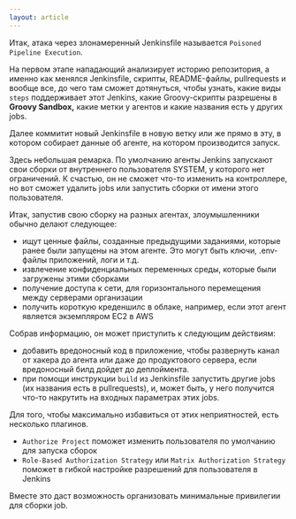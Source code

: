 ```yaml
---
layout: article
---
```

Итак, атака через злонамеренный Jenkinsfile называется `Poisoned Pipeline Execution`. 

На первом этапе нападающий анализирует историю репозитория, а именно как менялся Jenkinsfile, скрипты, README-файлы, pullrequests и вообще все, до чего там сможет дотянуться, чтобы узнать, какие виды `steps` поддерживает этот Jenkins, какие Groovy-скрипты разрешены в **Groovy Sandbox,** какие метки у агентов и какие названия есть у других jobs.

Далее коммитит новый Jenkinsfile в новую ветку или же прямо в эту, в котором собирает данные об агенте, на котором производится запуск.

Здесь небольшая ремарка. По умолчанию агенты Jenkins запускают свои сборки от внутреннего пользователя SYSTEM, у которого нет ограничений. К счастью, он не сможет что-то изменить на контроллере, но вот cможет удалить jobs или запустить сборки от имени этого пользователя.

Итак, запустив свою сборку на разных агентах, злоумышленники обычно делают следующее:

- ищут ценные файлы, созданные предыдущими заданиями, которые ранее были запущены на этом агенте. Это могут быть ключи, .env-файлы приложений, логи и т.д.
- извлечение конфиденциальных переменных среды, которые были загружены этими сборками
- получение доступа к сети, для горизонтального перемещения между серверами организации
- получить короткую креденшилс в облаке, например, если этот агент является экземпляром EC2 в AWS

Собрав информацию, он может приступить к следующим действиям:

- добавить вредоносный код в приложение, чтобы развернуть канал от хакера до агента или даже до продуктового сервера, если вредоносный билд дойдет до деплоймента.
- при помощи инструкции `build` из Jenkinsfile запустить другие jobs (их названия есть в pullrequests), и, может быть, у него получится что-то накрутить на входных параметрах этих jobs.

Для того, чтобы максимально избавиться от этих неприятностей, есть несколько плагинов.

- `Authorize Project` поможет изменить пользователя по умолчанию для запуска сборок
- `Role-Based Authorization Strategy` или `Matrix Authorization Strategy` поможет в гибкой настройке разрешений для пользователя в Jenkins

Вместе это даст возможность организовать минимальные привилегии для сборки job.
